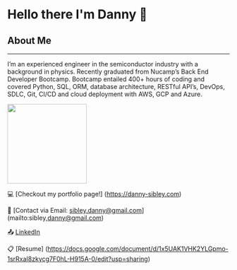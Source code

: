 # Hello there I'm Danny :wave:


## About Me
---
I’m an experienced engineer in the semiconductor industry with a background in physics. Recently graduated from Nucamp’s Back End Developer Bootcamp. Bootcamp entailed 400+ hours of coding and covered Python, SQL, ORM, database architecture, RESTful API’s, DevOps, SDLC, Git, CI/CD and cloud deployment with AWS, GCP and Azure. 



<img height="180em" src="https://github-readme-stats.vercel.app/api?username=Danny-Sibley&show_icons=true&hide_border=true&&count_private=true&include_all_commits=true" />

:computer: [Checkout my portfolio page!] (https://danny-sibley.com)

:email: [Contact via Email: sibley.danny@gmail.com] (mailto:sibley,danny@gmail.com)

:outbox_tray: [LinkedIn](https://www.linkedin.com/in/danny-sibley/)

:clipboard: [Resume] (https://docs.google.com/document/d/1x5UAK1VHK2YLGpmo-1srRxaI8zkycg7F0hL-H915A-0/edit?usp=sharing)

<!--
**Danny-Sibley/Danny-Sibley** is a ✨ _special_ ✨ repository because its `README.md` (this file) appears on your GitHub profile.


- 🔭 I’m currently working on ...
- 🌱 I’m currently learning ...
- 👯 I’m looking to collaborate on ...
- 🤔 I’m looking for help with ...
- 💬 Ask me about ...
- 📫 How to reach me: ...
- 😄 Pronouns: ...
- ⚡ Fun fact: ...
-->
